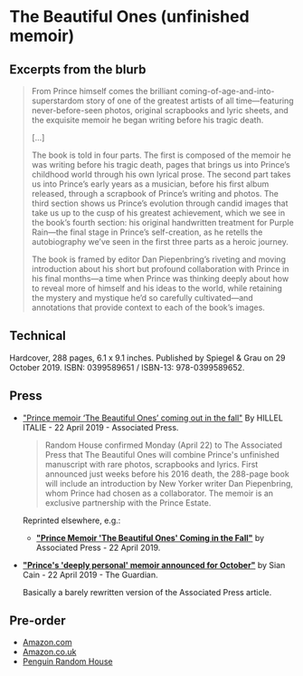 
# The Beautiful Ones (unfinished memoir)

## Excerpts from the blurb

> From Prince himself comes the brilliant coming-of-age-and-into-superstardom story of one of the greatest artists of all time—featuring never-before-seen photos, original scrapbooks and lyric sheets, and the exquisite memoir he began writing before his tragic death.
>
> [...]
>
> The book is told in four parts. The first is composed of the memoir he was writing before his tragic death, pages that brings us into Prince’s childhood world through his own lyrical prose. The second part takes us into Prince’s early years as a musician, before his first album released, through a scrapbook of Prince’s writing and photos. The third section shows us Prince’s evolution through candid images that take us up to the cusp of his greatest achievement, which we see in the book’s fourth section: his original handwritten treatment for Purple Rain—the final stage in Prince’s self-creation, as he retells the autobiography we’ve seen in the first three parts as a heroic journey.
>
> The book is framed by editor Dan Piepenbring’s riveting and moving introduction about his short but profound collaboration with Prince in his final months—a time when Prince was thinking deeply about how to reveal more of himself and his ideas to the world, while retaining the mystery and mystique he’d so carefully cultivated—and annotations that provide context to each of the book’s images. 

## Technical

Hardcover, 288 pages, 6.1 x 9.1 inches. Published by Spiegel & Grau on 29 October 2019. ISBN: 0399589651 / ISBN-13: 978-0399589652.

## Press

 - ["Prince memoir ‘The Beautiful Ones’ coming out in the fall"](https://www.apnews.com/0c8b1deaae3b4329905d848b284f044b) By HILLEL ITALIE - 22 April 2019 - Associated Press.
 
    > Random House confirmed Monday (April 22) to The Associated Press that The Beautiful Ones will combine Prince's unfinished manuscript with rare photos, scrapbooks and lyrics. First announced just weeks before his 2016 death, the 288-page book will include an introduction by New Yorker writer Dan Piepenbring, whom Prince had chosen as a collaborator. The memoir is an exclusive partnership with the Prince Estate.
	
	Reprinted elsewhere, e.g.:

     - [**"Prince Memoir 'The Beautiful Ones' Coming in the Fall"**](https://www.billboard.com/articles/columns/rock/8508004/prince-memoir-the-beautiful-ones-coming-in-fall) by Associated Press - 22 April 2019.
	
 - [**"Prince's 'deeply personal' memoir announced for October"**](https://www.theguardian.com/books/2019/apr/22/prince-memoir-announced-october-the-beautiful-ones) by Sian Cain - 22 April 2019 - The Guardian.
 
    Basically a barely rewritten version of the Associated Press article.
 

## Pre-order

 - [Amazon.com](https://www.amazon.com/dp/0399589651/)
 - [Amazon.co.uk](https://www.amazon.co.uk/dp/0399589651/)
 - [Penguin Random House](https://www.penguinrandomhouse.com/books/546812/the-beautiful-ones-by-prince/9780399589652/)
 